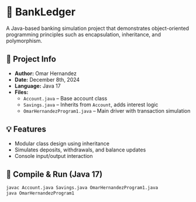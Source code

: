 # 🏦 BankLedger

A Java-based banking simulation project that demonstrates object-oriented programming principles such as encapsulation, inheritance, and polymorphism.

## 📌 Project Info

- **Author:** Omar Hernandez
- **Date:** December 8th, 2024
- **Language:** Java 17
- **Files:**
  - `Account.java` – Base account class
  - `Savings.java` – Inherits from `Account`, adds interest logic
  - `OmarHernandezProgram1.java` – Main driver with transaction simulation

## 💡 Features

- Modular class design using inheritance
- Simulates deposits, withdrawals, and balance updates
- Console input/output interaction

## 🧪 Compile & Run (Java 17)

```bash
javac Account.java Savings.java OmarHernandezProgram1.java
java OmarHernandezProgram1
```

